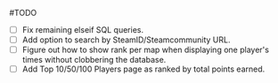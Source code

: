 #TODO

* [ ] Fix remaining elseif SQL queries.
* [ ] Add option to search by SteamID/Steamcommunity URL.
* [ ] Figure out how to show rank per map when displaying one player's times without clobbering the database.
* [ ] Add Top 10/50/100 Players page as ranked by total points earned.
